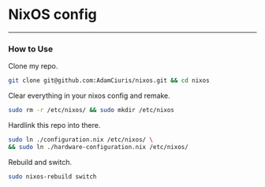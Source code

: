 <h1>NixOS config</h1>

---

<h3>How to Use</h3>

Clone my repo.

```bash
git clone git@github.com:AdamCiuris/nixos.git && cd nixos
```

Clear everything in your nixos config and remake.

```bash
sudo rm -r /etc/nixos/ && sudo mkdir /etc/nixos 
```

Hardlink this repo into there.

```bash
sudo ln ./configuration.nix /etc/nixos/ \
&& sudo ln ./hardware-configuration.nix /etc/nixos/
```

Rebuild and switch.

```bash
sudo nixos-rebuild switch
```